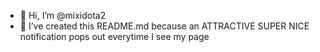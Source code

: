 - 👋 Hi, I’m @mixidota2
- 👀 I’ve created this README.md because an ATTRACTIVE SUPER NICE notification pops out everytime I see my page

<!---
mixidota2/mixidota2 is a ✨ special ✨ repository because its `README.md` (this file) appears on your GitHub profile.
You can click the Preview link to take a look at your changes.
--->
